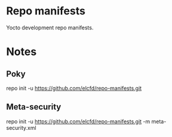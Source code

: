 # Repo manifests

Yocto development repo manifests.

# Notes

## Poky

repo init -u https://github.com/elcfd/repo-manifests.git

## Meta-security

repo init -u https://github.com/elcfd/repo-manifests.git -m meta-security.xml
